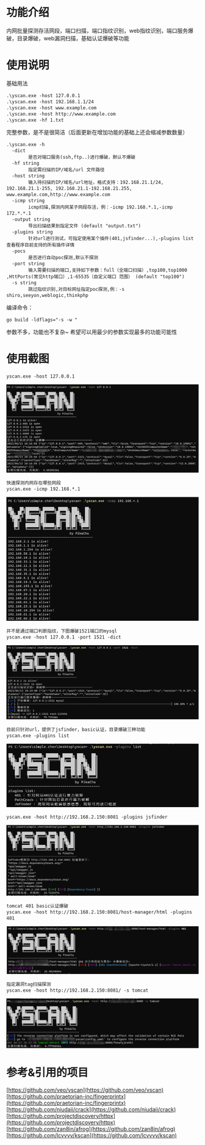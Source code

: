 # 功能介绍
内网批量探测存活网段，端口扫描，端口指纹识别，web指纹识别，端口服务爆破，目录爆破，web漏洞扫描，基础认证爆破等功能  

# 使用说明
基础用法
```
.\yscan.exe -host 127.0.0.1
.\yscan.exe -host 192.168.1.1/24
.\yscan.exe -host www.example.com
.\yscan.exe -host http://www.example.com
.\yscan.exe -hf 1.txt
```
完整参数，是不是很简洁（后面更新在增加功能的基础上还会缩减参数数量）
```
.\yscan.exe -h
  -dict
        是否对端口服务(ssh,ftp..)进行爆破，默认不爆破
  -hf string
        指定需扫描的IP/域名/url 文件路径
  -host string
        输入待扫描的IP/域名/url地址，格式支持：192.168.21.1/24, 192.168.21.1-255, 192.168.21.1-192.168.21.255, www.example.com,http://www.example.com
  -icmp string
        icmp扫描,探测内网某子网段存活，例：-icmp 192.168.*.1,-icmp 172.*.*.1
  -output string
        导出扫描结果到指定文件 (default "output.txt")
  -plugins string
        针对url进行测试，可指定使用某个插件(401,jsfinder...),-plugins list 查看程序目前支持的所有插件详情
  -pocs
        是否进行自动poc探测,默认不探测
  -port string
        输入需要扫描的端口,支持如下参数：full（全端口扫描）,top100,top1000 ,HttPorts(常见http端口）,1-65535（自定义端口 范围） (default "top100")
  -s string
        跳过指纹识别,对目标网址指定poc探测,例：-s shiro,seeyon,weblogic,thinkphp  
```
编译命令：
```
go build -ldflags="-s -w "  
```
参数不多，功能也不复杂~ 希望可以用最少的参数实现最多的功能可能性  
# 使用截图  
```
yscan.exe -host 127.0.0.1
```  
![](https://raw.githubusercontent.com/pikachu-cxy/yscan/main/images/009.png)   
```
快速探测内网存在哪些网段
yscan.exe -icmp 192.168.*.1
``` 
![](https://github.com/pikachu-cxy/yscan/blob/71a05f31413a109f0c9577122844cf40a7b79665/images/003.png)  
```
并不是通过端口判断指纹，下图爆破1521端口的mysql
yscan.exe -host 127.0.0.1 -port 1521 -dict
``` 
![](https://github.com/pikachu-cxy/yscan/blob/71a05f31413a109f0c9577122844cf40a7b79665/images/004.png)  
```
目前只针对url，提供了jsfinder，basic认证，目录爆破三种功能
yscan.exe -plugins list
```
![](https://github.com/pikachu-cxy/yscan/blob/71a05f31413a109f0c9577122844cf40a7b79665/images/005.png)  
```
yscan.exe -host http://192.168.2.150:8081 -plugins jsfinder
```
![](https://github.com/pikachu-cxy/yscan/blob/71a05f31413a109f0c9577122844cf40a7b79665/images/006.png)  
```
tomcat 401 basic认证爆破
yscan.exe -host http://192.168.2.150:8081/host-manager/html -plugins 401
```
![](https://github.com/pikachu-cxy/yscan/blob/71a05f31413a109f0c9577122844cf40a7b79665/images/008.png)
```
指定漏洞tag扫描探测
yscan.exe -host http://192.168.2.150:8081/ -s tomcat 
```
![](https://github.com/pikachu-cxy/yscan/blob/71a05f31413a109f0c9577122844cf40a7b79665/images/007.png)  
# 参考&引用的项目
[https://github.com/veo/vscan](https://github.com/veo/vscan)  
[https://github.com/praetorian-inc/fingerprintx](https://github.com/praetorian-inc/fingerprintx)  
[https://github.com/niudaii/crack](https://github.com/niudaii/crack)  
[https://github.com/projectdiscovery/httpx](https://github.com/projectdiscovery/httpx)  
[https://github.com/zan8in/afrog](https://github.com/zan8in/afrog)  
[https://github.com/lcvvvv/kscan](https://github.com/lcvvvv/kscan)
